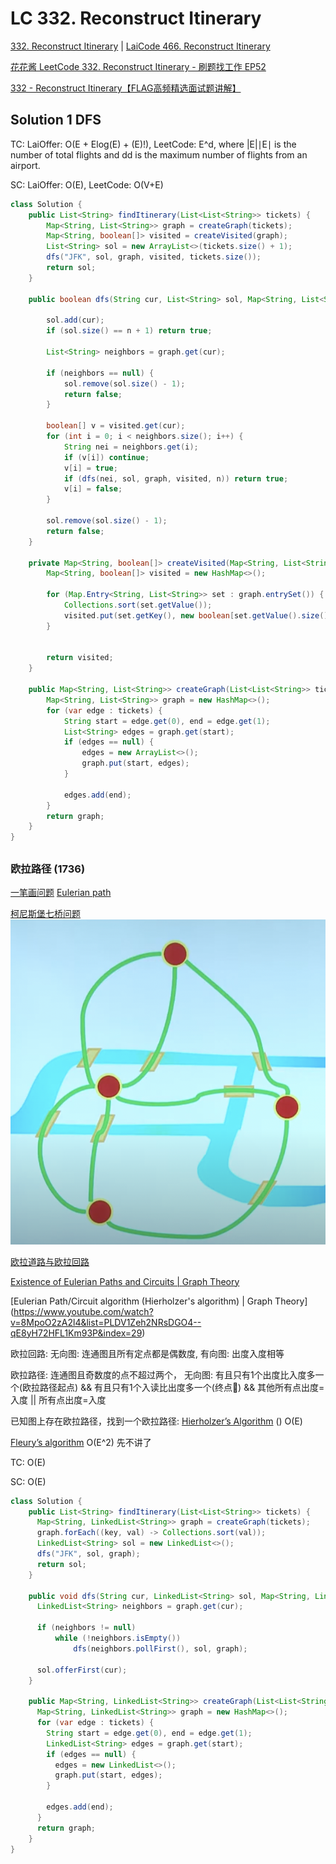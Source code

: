 # LC 332. Reconstruct Itinerary
[332. Reconstruct Itinerary](https://leetcode.com/problems/reconstruct-itinerary/)
| [LaiCode 466. Reconstruct Itinerary](https://app.laicode.io/app/problem/466)

[花花酱 LeetCode 332. Reconstruct Itinerary - 刷题找工作 EP52](https://www.youtube.com/watch?v=4udFSOWQpdg)

[332 - Reconstruct Itinerary【FLAG高频精选面试题讲解】](https://www.youtube.com/watch?v=LKSdX31pXjY)

## Solution 1 DFS

TC: LaiOffer: O(E + Elog(E) + (E)!), LeetCode: E^d, where |E|∣E∣ is the number of total flights and dd is the maximum number of flights from an airport.

SC: LaiOffer: O(E), LeetCode: O(V+E)

```java
class Solution {
    public List<String> findItinerary(List<List<String>> tickets) {
        Map<String, List<String>> graph = createGraph(tickets);
        Map<String, boolean[]> visited = createVisited(graph);
        List<String> sol = new ArrayList<>(tickets.size() + 1);
        dfs("JFK", sol, graph, visited, tickets.size());
        return sol;
    }

    public boolean dfs(String cur, List<String> sol, Map<String, List<String>> graph, Map<String, boolean[]> visited, int n) {

        sol.add(cur);
        if (sol.size() == n + 1) return true;

        List<String> neighbors = graph.get(cur);

        if (neighbors == null) {
            sol.remove(sol.size() - 1);
            return false;
        }

        boolean[] v = visited.get(cur);
        for (int i = 0; i < neighbors.size(); i++) {
            String nei = neighbors.get(i);
            if (v[i]) continue;
            v[i] = true;
            if (dfs(nei, sol, graph, visited, n)) return true;
            v[i] = false;
        }

        sol.remove(sol.size() - 1);
        return false;
    }

    private Map<String, boolean[]> createVisited(Map<String, List<String>> graph) {
        Map<String, boolean[]> visited = new HashMap<>();

        for (Map.Entry<String, List<String>> set : graph.entrySet()) {
            Collections.sort(set.getValue());
            visited.put(set.getKey(), new boolean[set.getValue().size()]);
        }


        return visited;
    }

    public Map<String, List<String>> createGraph(List<List<String>> tickets) {
        Map<String, List<String>> graph = new HashMap<>();
        for (var edge : tickets) {
            String start = edge.get(0), end = edge.get(1);
            List<String> edges = graph.get(start);
            if (edges == null) {
                edges = new ArrayList<>();
                graph.put(start, edges);
            }

            edges.add(end);
        }
        return graph;
    }
}
```

## 
### 欧拉路径 (1736)
[一笔画问题](https://zh.wikipedia.org/wiki/%E4%B8%80%E7%AC%94%E7%94%BB%E9%97%AE%E9%A2%98)
[Eulerian path](https://en.wikipedia.org/wiki/Eulerian_path)

[柯尼斯堡七桥问题](https://zh.wikipedia.org/wiki/%E6%9F%AF%E5%B0%BC%E6%96%AF%E5%A0%A1%E4%B8%83%E6%A1%A5%E9%97%AE%E9%A2%98)
![](../Images/7桥问题.png)

[欧拉道路与欧拉回路](https://www.youtube.com/watch?v=vjpzmnVuHjw)

[Existence of Eulerian Paths and Circuits | Graph Theory](https://www.youtube.com/watch?v=xR4sGgwtR2I&list=PLDV1Zeh2NRsDGO4--qE8yH72HFL1Km93P&index=28)

[Eulerian Path/Circuit algorithm (Hierholzer's algorithm) | Graph Theory] (https://www.youtube.com/watch?v=8MpoO2zA2l4&list=PLDV1Zeh2NRsDGO4--qE8yH72HFL1Km93P&index=29)

欧拉回路: 无向图: 连通图且所有定点都是偶数度, 有向图: 出度入度相等

欧拉路径: 连通图且奇数度的点不超过两个，
无向图: 有且只有1个出度比入度多一个(欧拉路径起点) && 有且只有1个入读比出度多一个(终点🏁) && 其他所有点出度=入度 || 所有点出度=入度

已知图上存在欧拉路径，找到一个欧拉路径:
[Hierholzer’s Algorithm](https://slaystudy.com/hierholzers-algorithm/) () O(E)

[Fleury’s algorithm](https://slaystudy.com/fleurys-algorithm/) O(E^2) 先不讲了

TC: O(E)

SC: O(E)
```java
class Solution {
    public List<String> findItinerary(List<List<String>> tickets) {
      Map<String, LinkedList<String>> graph = createGraph(tickets);
      graph.forEach((key, val) -> Collections.sort(val));
      LinkedList<String> sol = new LinkedList<>();
      dfs("JFK", sol, graph);
      return sol;
    }

    public void dfs(String cur, LinkedList<String> sol, Map<String, LinkedList<String>> graph) {
      LinkedList<String> neighbors = graph.get(cur);

      if (neighbors != null)
          while (!neighbors.isEmpty())
              dfs(neighbors.pollFirst(), sol, graph);
          
      sol.offerFirst(cur);
    }

    public Map<String, LinkedList<String>> createGraph(List<List<String>> tickets) {
      Map<String, LinkedList<String>> graph = new HashMap<>();
      for (var edge : tickets) {
        String start = edge.get(0), end = edge.get(1);
        LinkedList<String> edges = graph.get(start);
        if (edges == null) {
          edges = new LinkedList<>();
          graph.put(start, edges);
        }

        edges.add(end);
      }
      return graph;
    }
}
```